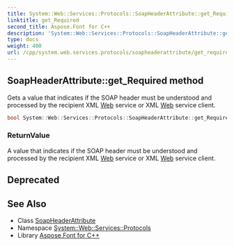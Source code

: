 ```yaml
---
title: System::Web::Services::Protocols::SoapHeaderAttribute::get_Required method
linktitle: get_Required
second_title: Aspose.Font for C++
description: 'System::Web::Services::Protocols::SoapHeaderAttribute::get_Required method. Gets a value that indicates if the SOAP header must be understood and processed by the recipient XML Web service or XML Web service client in C++.'
type: docs
weight: 400
url: /cpp/system.web.services.protocols/soapheaderattribute/get_required/
---
```

## SoapHeaderAttribute::get_Required method


Gets a value that indicates if the SOAP header must be understood and processed by the recipient XML [Web](../../../system.web/) service or XML [Web](../../../system.web/) service client.

```cpp
bool System::Web::Services::Protocols::SoapHeaderAttribute::get_Required()
```


### ReturnValue

A value that indicates if the SOAP header must be understood and processed by the recipient XML [Web](../../../system.web/) service or XML [Web](../../../system.web/) service client.

## Deprecated


## See Also

* Class [SoapHeaderAttribute](../)
* Namespace [System::Web::Services::Protocols](../../)
* Library [Aspose.Font for C++](../../../)
